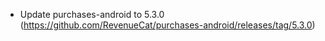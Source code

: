 - Update purchases-android to 5.3.0 (https://github.com/RevenueCat/purchases-android/releases/tag/5.3.0)
